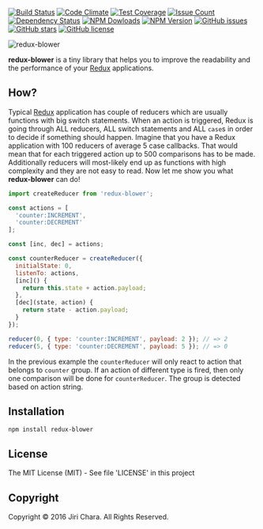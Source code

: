 [![Build Status](https://travis-ci.org/JiriChara/redux-blower.svg?branch=master)](https://travis-ci.org/JiriChara/redux-blower)
[![Code Climate](https://codeclimate.com/github/JiriChara/redux-blower/badges/gpa.svg)](https://codeclimate.com/github/JiriChara/redux-blower)
[![Test Coverage](https://codeclimate.com/github/JiriChara/redux-blower/badges/coverage.svg)](https://codeclimate.com/github/JiriChara/redux-blower/coverage)
[![Issue Count](https://codeclimate.com/github/JiriChara/redux-blower/badges/issue_count.svg)](https://codeclimate.com/github/JiriChara/redux-blower)
[![Dependency Status](https://gemnasium.com/badges/github.com/JiriChara/redux-blower.svg)](https://gemnasium.com/github.com/JiriChara/redux-blower)
[![NPM Dowloads](https://img.shields.io/npm/dm/redux-blower.svg)](https://www.npmjs.com/package/redux-blower)
[![NPM Version](https://img.shields.io/npm/v/redux-blower.svg)](https://www.npmjs.com/package/redux-blower)
[![GitHub issues](https://img.shields.io/github/issues/JiriChara/redux-blower.svg)](https://github.com/JiriChara/redux-blower/issues)
[![GitHub stars](https://img.shields.io/github/stars/JiriChara/redux-blower.svg)](https://github.com/JiriChara/redux-blower/stargazers)
[![GitHub license](https://img.shields.io/badge/license-MIT-blue.svg)](https://raw.githubusercontent.com/JiriChara/redux-blower/master/LICENSE)

![redux-blower](https://raw.github.com/JiriChara/redux-blower/master/images/blower.jpg)

**redux-blower** is a tiny library that helps you to improve the readability and the performance of your [Redux](https://github.com/reactjs/redux) applications.

## How?

Typical [Redux](https://github.com/reactjs/redux) application has couple of reducers which are usually functions with big switch statements. When an action is triggered, Redux is going through ALL reducers, ALL switch statements and  ALL `case`s  in order to decide if something should happen. Imagine that you have a Redux application with 100 reducers of average 5 case callbacks. That would mean that for each triggered action up to 500 comparisons has to be made. Additionally reducers will most-likely end up as functions with high complexity and they are not easy to read. Now let me show you what **redux-blower** can do!

```javascript
import createReducer from 'redux-blower';

const actions = [
  'counter:INCREMENT',
  'counter:DECREMENT'
];

const [inc, dec] = actions;

const counterReducer = createReducer({
  initialState: 0,
  listenTo: actions,
  [inc]() {
    return this.state + action.payload;
  },
  [dec](state, action) {
    return state - action.payload;
  }
});

reducer(0, { type: 'counter:INCREMENT', payload: 2 }); // => 2
reducer(5, { type: 'counter:DECREMENT', payload: 5 }); // => 0
```

In the previous example the `counterReducer` will only react to action that belongs to `counter` group. If an action of different type is fired, then only one comparison will be done for `counterReducer`. The group is detected based on action string.

## Installation

```
npm install redux-blower
```

## License
The MIT License (MIT) - See file 'LICENSE' in this project

## Copyright
Copyright © 2016 Jiri Chara. All Rights Reserved.
